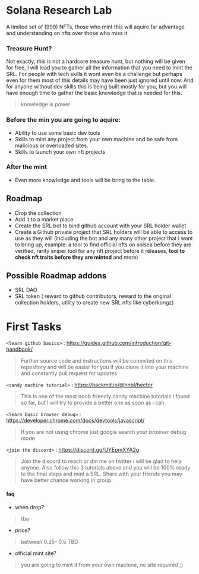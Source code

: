 # Solana Research Lab

A limited set of (999)  NFTs, those who mint this will aquire far advantage and understanding on nfts over those who miss it

### Treasure Hunt?

Not exactly, this is not a hardcore treasure hunt, but nothing will be given for free,
I will lead you to gather all the information that you need to mint the SRL. For people with tech skills it wont even be a challenge but perhaps even for them most of this details may have been just ignored until now. And for anyone without dev skills this is being built mostly for you, but you will have enough time to gather the basic knowledge that is needed for this.

>knowledge is power



### Before the min you are going to aquire:

- Ability to use some basic dev tools
- Skills to mint any project from your own machine and be safe from malicious or overloaded sites.
- Skills to launch your own nft projects

### After the mint

- Even more knowledge and tools will be bring to the table.


## Roadmap

- Drop the collection
- Add it to a market place
- Create the SRL bot to bind github account with your SRL holder wallet
- Create a Github private project that SRL holders will be able to access to use as they will (including the bot and any many other project that i want to bring up, example: a tool to find official nfts on solsea before they are verified, rarity sniper tool for any nft project before it releases, **tool to check nft traits before they are minted** and more)

## Possible Roadmap addons
- SRL DAO
- SRL token ( reward to github contributors, reward to the original collection holders, utility to create new SRL nfts like cyberkongz)



# First Tasks

`<learn github basics>` : <https://guides.github.com/introduction/git-handbook/>
> Further source code and instructions will be commited on this repository and will be easier for you if you clone it into your machine and constantly pull request for updates

`<candy machine tutorial>` : <https://hackmd.io/@hnbl/hector>
> This is one of the most noob friendly candy machine tutorials I found so far, but I will try to provide a better one as soon as i can

`<learn basic browser debug>` : <https://developer.chrome.com/docs/devtools/javascript/>
> If you are not using chrome just google search *your browser* debug mode

`<join the discord>` : <https://discord.gg/UYEpmXYA2g>
> Join the discord to reach or dm me on twitter i will be glad to help anyone. Also 
follow this 3 tutorials above and you will be 100% ready to the final steps and mint a SRL. Share with your friends you may have better chance working in group.

#### faq

- when drop?
>tba

- price?
> between 0.25- 0.5 TBD

- official mint site?
> you are going to mint it from your own machine, no site required ;)
